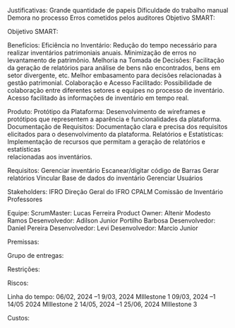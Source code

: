 
Justificativas:
    Grande quantidade de papeis
    Dificuldade do trabalho manual 
    Demora no processo
    Erros cometidos pelos auditores
    Objetivo SMART:

Obijetivo SMART:

Benefícios:
    Eficiência no Inventário:
        Redução do tempo necessário para realizar inventários patrimoniais anuais.
        Minimização de erros no levantamento de patrimônio.
    Melhoria na Tomada de Decisões:
        Facilitação da geração de relatórios para análise de bens não encontrados, bens em setor divergente, etc.
        Melhor embasamento para decisões relacionadas à gestão patrimonial.
    Colaboração e Acesso Facilitado:
        Possibilidade de colaboração entre diferentes setores e equipes no processo de inventário.
        Acesso facilitado às informações de inventário em tempo real.

Produto:
    Protótipo da Plataforma:
        Desenvolvimento de wireframes e protótipos que representem a aparência e funcionalidades da plataforma.
    Documentação de Requisitos:
        Documentação clara e precisa dos requisitos elicitados para o desenvolvimento da plataforma.
    Relatórios e Estatísticas:
        Implementação de recursos que permitam a geração de relatórios e estatísticas       
        relacionadas aos inventários.
    
Requisitos:
    Gerenciar inventário
    Escanear/digitar código de Barras
    Gerar relatórios
    Vincular Base de dados do inventário
    Gerenciar Usuários  

Stakeholders:
    IFRO
    Direção Geral do IFRO
    CPALM
    Comissão de Inventário
    Professores

Equipe:
    ScrumMaster: Lucas Ferreira
    Product Owner: Altenir Modesto Ramos
    Desenvolvedor: Adilson Junior Portilho Barbosa
    Desenvolvedor: Daniel Pereira
    Desenvolvedor: Levi
    Desenvolvedor: Marcio Junior

Premissas:

Grupo de entregas:

Restrições:

Riscos:


Linha do tempo:
    06/02, 2024  –1 9/03, 2024 MIllestone 1
    09/03, 2024  –1 14/05 2024 MIllestone 2
    14/05, 2024  –1 25/06, 2024 MIllestone 3

Custos:
